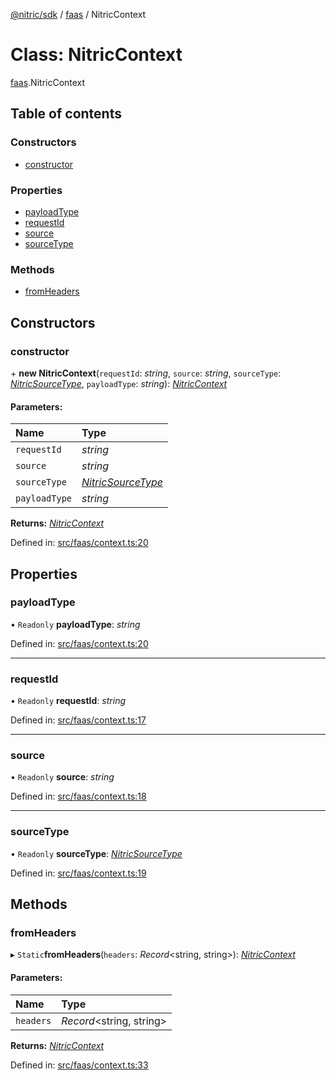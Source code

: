 [@nitric/sdk](../README.md) / [faas](../modules/faas.md) / NitricContext

# Class: NitricContext

[faas](../modules/faas.md).NitricContext

## Table of contents

### Constructors

- [constructor](faas.nitriccontext.md#constructor)

### Properties

- [payloadType](faas.nitriccontext.md#payloadtype)
- [requestId](faas.nitriccontext.md#requestid)
- [source](faas.nitriccontext.md#source)
- [sourceType](faas.nitriccontext.md#sourcetype)

### Methods

- [fromHeaders](faas.nitriccontext.md#fromheaders)

## Constructors

### constructor

\+ **new NitricContext**(`requestId`: *string*, `source`: *string*, `sourceType`: [*NitricSourceType*](../modules/faas.md#nitricsourcetype), `payloadType`: *string*): [*NitricContext*](faas.nitriccontext.md)

#### Parameters:

Name | Type |
:------ | :------ |
`requestId` | *string* |
`source` | *string* |
`sourceType` | [*NitricSourceType*](../modules/faas.md#nitricsourcetype) |
`payloadType` | *string* |

**Returns:** [*NitricContext*](faas.nitriccontext.md)

Defined in: [src/faas/context.ts:20](https://github.com/nitrictech/node-sdk/blob/c7411df/src/faas/context.ts#L20)

## Properties

### payloadType

• `Readonly` **payloadType**: *string*

Defined in: [src/faas/context.ts:20](https://github.com/nitrictech/node-sdk/blob/c7411df/src/faas/context.ts#L20)

___

### requestId

• `Readonly` **requestId**: *string*

Defined in: [src/faas/context.ts:17](https://github.com/nitrictech/node-sdk/blob/c7411df/src/faas/context.ts#L17)

___

### source

• `Readonly` **source**: *string*

Defined in: [src/faas/context.ts:18](https://github.com/nitrictech/node-sdk/blob/c7411df/src/faas/context.ts#L18)

___

### sourceType

• `Readonly` **sourceType**: [*NitricSourceType*](../modules/faas.md#nitricsourcetype)

Defined in: [src/faas/context.ts:19](https://github.com/nitrictech/node-sdk/blob/c7411df/src/faas/context.ts#L19)

## Methods

### fromHeaders

▸ `Static`**fromHeaders**(`headers`: *Record*<string, string\>): [*NitricContext*](faas.nitriccontext.md)

#### Parameters:

Name | Type |
:------ | :------ |
`headers` | *Record*<string, string\> |

**Returns:** [*NitricContext*](faas.nitriccontext.md)

Defined in: [src/faas/context.ts:33](https://github.com/nitrictech/node-sdk/blob/c7411df/src/faas/context.ts#L33)

